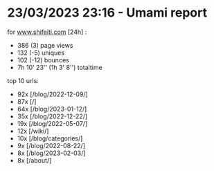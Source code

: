 # 23/03/2023 23:16 - Umami report
for www.shifeiti.com [24h] :

 - 386 (3) page views
 - 132 (-5) uniques
 - 102 (-12) bounces
 - 7h 10' 23'' (1h 3' 8'') totaltime


top 10 urls:
 - 92x [/blog/2022-12-09/]
 - 87x [/]
 - 64x [/blog/2023-01-12/]
 - 35x [/blog/2022-12-22/]
 - 19x [/blog/2022-05-07/]
 - 12x [/wiki/]
 - 10x [/blog/categories/]
 - 9x [/blog/2022-08-22/]
 - 8x [/blog/2023-02-03/]
 - 8x [/about/]


